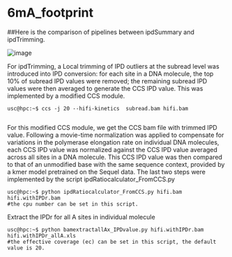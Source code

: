 # 6mA_footprint
##Here is the comparison of pipelines between ipdSummary and ipdTrimming.

![image](https://github.com/user-attachments/assets/610a723a-c0bf-4203-a37e-1d0d260944c3)

For ipdTrimming, a Local trimming of IPD outliers at the subread level was introduced into IPD conversion: for each site in a DNA molecule, the top 10% of subread IPD values were removed; the remaining subread IPD values were then averaged to generate the CCS IPD value.  This was implemented by a modified CCS module. 

```console
usc@hpc:~$ ccs -j 20 --hifi-kinetics  subread.bam hifi.bam
    
```

For this modified CCS module, we get the CCS bam file with trimmed IPD value. Following a movie-time normalization was applied to compensate for variations in the polymerase elongation rate on individual DNA molecules, each CCS IPD value was normalized against the CCS IPD value averaged across all sites in a DNA molecule.  This CCS IPD value was then compared to that of an unmodified base with the same sequence context, provided by a kmer model pretrained on the Sequel data. The last two steps were implemented by the script ipdRatiocalculator_FromCCS.py 

```console
usc@hpc:~$ python ipdRatiocalculator_FromCCS.py hifi.bam hifi.withIPDr.bam
#the cpu number can be set in this script.
```

Extract the IPDr for all A sites in individual molecule
```console
usc@hpc:~$ python bamextractallAx_IPDvalue.py hifi.withIPDr.bam hifi.withIPDr_allA.xls
#the effective coverage (ec) can be set in this script, the default value is 20.
```

